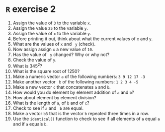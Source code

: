 # ` R ` exercise 2

1. Assign the value of ` 3 ` to the variable ` x `.
2. Assign the value ` 25 ` to the variable ` y `.
3. Assign the value of ` x ` to the variable ` y `.
4. Before printing it out, think about what the current values of ` x ` and ` y `.
5. What are the values of ` x ` and ` y` (check).
6. Now assign assign ` x ` a new value of ` 10 `.
7. Has the value of ` y` changed? Why or why not?
8. Check the value of ` y `.
9. What is 345<sup>2</sup>?
10. What is the square root of 1250?
11. Make a numeric vector ` a ` of the following numbers:
  ` 3 9 12 17 -3 `
12. Make another vector ` b` of the following numbers:
  ` 1 2 3 4 -5 `
13. Make a new vector ` c ` that concatenates ` a ` and ` b `.
14. How would you do element by element addition of ` a ` and ` b `?
15. How about element by element division?
16. What is the length of ` a `, of ` b ` and of ` c `?
17. Check to see if ` a ` and ` b` are equal.
18. Make a vector ` b3 ` that is the vector ` b ` repeated three times in a row.
19. Use the ` identical() ` function to check to see if all elements of ` a ` equal ` a ` and if  ` a ` equals ` b `.



   
 